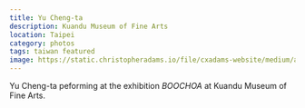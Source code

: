 ```yaml
---
title: Yu Cheng-ta
description: Kuandu Museum of Fine Arts
location: Taipei
category: photos
tags: taiwan featured
image: https://static.christopheradams.io/file/cxadams-website/medium/albums/2019/20191018-1915_Taipei_KdMoFA/20191018-1915_Taipei_KdMoFA_L1008681-0.jpg
---
```


Yu Cheng-ta peforming at the exhibition *BOOCHOA* at Kuandu Museum of Fine Arts.

